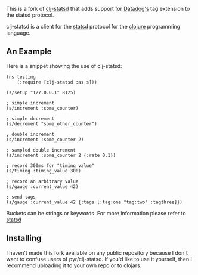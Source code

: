 This is a fork of [clj-statsd](http://github.com/pyr/clj-statsd) that adds support for [Datadog's](http://datadoghq.com) tag extension to the statsd protocol.

clj-statsd is a client for the [statsd](https://github.com/etsy/statsd)
protocol for the [clojure](http://clojure.org) programming language.

An Example
----------

Here is a snippet showing the use of clj-statsd:

    (ns testing
        (:require [clj-statsd :as s]))

    (s/setup "127.0.0.1" 8125)

    ; simple increment
    (s/increment :some_counter)

    ; simple decrement
    (s/decrement "some_other_counter")

    ; double increment
    (s/increment :some_counter 2)

    ; sampled double increment
    (s/increment :some_counter 2 {:rate 0.1})

    ; record 300ms for "timing_value"
    (s/timing :timing_value 300)

    ; record an arbitrary value
    (s/gauge :current_value 42)

    ; send tags
    (s/gauge :current_value 42 {:tags [:tag:one "tag:two" :tagthree]})

Buckets can be strings or keywords. For more information please refer to
[statsd](https://github.com/etsy/statsd)

Installing
----------

I haven't made this fork available on any public repository because I don't want to confuse users of pyr/clj-statsd. If you'd like to use it yourself, then I recommend uploading it to your own repo or to clojars.
